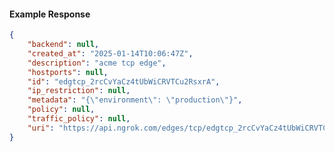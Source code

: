 <!-- Code generated for API Clients. DO NOT EDIT. -->

#### Example Response

```json
{
	"backend": null,
	"created_at": "2025-01-14T10:06:47Z",
	"description": "acme tcp edge",
	"hostports": null,
	"id": "edgtcp_2rcCvYaCz4tUbWiCRVTCu2RsxrA",
	"ip_restriction": null,
	"metadata": "{\"environment\": \"production\"}",
	"policy": null,
	"traffic_policy": null,
	"uri": "https://api.ngrok.com/edges/tcp/edgtcp_2rcCvYaCz4tUbWiCRVTCu2RsxrA"
}
```
